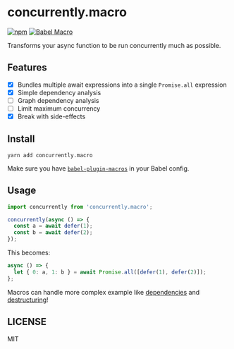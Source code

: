 # concurrently.macro

[![npm](https://img.shields.io/npm/v/concurrently.macro)](https://www.npmjs.com/package/concurrently.macro)
[![Babel Macro](https://img.shields.io/badge/babel--macro-%F0%9F%8E%A3-f5da55.svg?style=flat-square)](https://github.com/kentcdodds/babel-plugin-macros)

Transforms your async function to be run concurrently much as possible.

## Features

- [x] Bundles multiple await expressions into a single `Promise.all` expression
- [x] Simple dependency analysis
- [ ] Graph dependency analysis
- [ ] Limit maximum concurrency
- [x] Break with side-effects

## Install

```
yarn add concurrently.macro
```

Make sure you have [`babel-plugin-macros`](https://github.com/kentcdodds/babel-plugin-macros) in your Babel config.

## Usage

```js
import concurrently from 'concurrently.macro';

concurrently(async () => {
  const a = await defer(1);
  const b = await defer(2);
});
```

This becomes:

```js
async () => {
  let { 0: a, 1: b } = await Promise.all([defer(1), defer(2)]); 
};
```

Macros can handle more complex example like [dependencies](__tests__/__fixtures__/dependencies/code.ts) and [destructuring](__tests__/__fixtures__/destructuring/code.ts)!

## LICENSE

MIT
